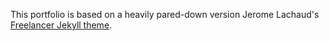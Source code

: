 This portfolio is based on a heavily pared-down version Jerome Lachaud's [Freelancer Jekyll theme](https://github.com/jeromelachaud/freelancer-theme).
